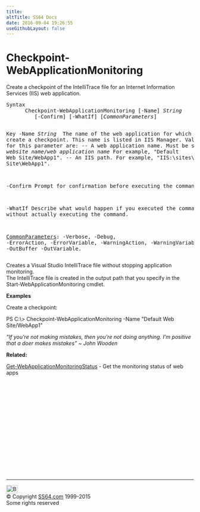 ```yaml
---
title:
altTitle: SS64 Docs
date: 2016-09-04 19:26:55
useGithubLayout: false
---
```

<!-- #BeginLibraryItem "/Library/head_ps.lbi" --><!-- #EndLibraryItem --><h1>Checkpoint-WebApplicationMonitoring</h1> 
<p>Create a checkpoint of the IntelliTrace file for an Internet Information Services (IIS) web application.</p>
<pre>Syntax
      Checkpoint-WebApplicationMonitoring [-Name] <i>String</i>
         [-Confirm] [-WhatIf] [<i>CommonParameters</i>]

Key
   -Name <i>String
</i>       The name of the web application for which to create a checkpoint.
       This name is listed in IIS Manager.
       Valid values for this parameter are:
         -- A web application name.
            Must be specified as  <i>website name</i>/<i>web application name</i>
            For example, "Default Web Site/WebApp1".
         -- An IIS path. For example, "IIS:\sites\Default Web Site\WebApp1".

   -Confirm
       Prompt for confirmation before executing the command.

   -WhatIf
       Describe what would happen if you executed the command, without actually executing the command.

   <a href="common.html">CommonParameters</a>:
       -Verbose, -Debug, -ErrorAction, -ErrorVariable, -WarningAction, -WarningVariable,
       -OutBuffer -OutVariable.</pre>
<p>Creates a Visual Studio IntelliTrace file without stopping      application monitoring. <br>
The IntelliTrace file is created in the output path that you specify in the      Start-WebApplicationMonitoring cmdlet.</p>
<p><b>Examples</b></p>
<p>Create a checkpoint:</p>
<p><span class="code">PS C:\&gt; Checkpoint-WebApplicationMonitoring -Name "Default Web Site/WebApp1"</span></p>
<p class="quote"><i>“If you're not making mistakes, then you're not doing anything. I'm positive that a doer makes mistakes” ~ John Wooden</i></p>
<p><b>Related:</b></p>
<p><a href="get-webapplicationmonitoringstatus.html">Get-WebApplicationMonitoringStatus</a> - Get the monitoring status of web apps</p><!-- #BeginLibraryItem "/Library/foot_ps.lbi" --><p>
<!-- PowerShell300 -->
<ins class="adsbygoogle" style="display:inline-block;width:300px;height:250px" data-ad-client="ca-pub-6140977852749469" data-ad-slot="6253539900"></ins>
<script>
(adsbygoogle = window.adsbygoogle || []).push({});
</script></p>
<hr>
<div id="bl" class="footer"><a href="checkpoint-webapplicationmonitoring.html#"><img src="../images/top.png" width="30" height="22" alt="Back to the Top"></a></div>
<div id="br" class="footer, tagline">© Copyright <a href="../index.html">SS64.com</a> 1999-2015<br>
Some rights reserved</div><!-- #EndLibraryItem -->

